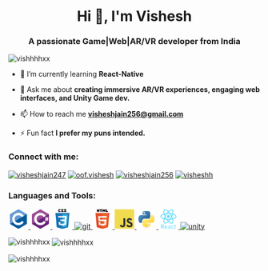 <h1 align="center">Hi 👋, I'm Vishesh</h1>
<h3 align="center">A passionate Game|Web|AR/VR developer from India</h3>

<p align="left"> <img src="https://komarev.com/ghpvc/?username=vishhhhxx&label=Profile%20views&color=0e75b6&style=flat" alt="vishhhhxx" /> </p>

- 🌱 I’m currently learning **React-Native**

- 💬 Ask me about **creating immersive AR/VR experiences, engaging web interfaces, and Unity Game dev.**

- 📫 How to reach me **visheshjain256@gmail.com**

- ⚡ Fun fact **I prefer my puns intended.**

<h3 align="left">Connect with me:</h3>
<p align="left">
<a href="https://linkedin.com/in/visheshjain247" target="blank"><img align="center" src="https://raw.githubusercontent.com/rahuldkjain/github-profile-readme-generator/master/src/images/icons/Social/linked-in-alt.svg" alt="visheshjain247" height="30" width="40" /></a>
<a href="https://instagram.com/oof.vishesh" target="blank"><img align="center" src="https://raw.githubusercontent.com/rahuldkjain/github-profile-readme-generator/master/src/images/icons/Social/instagram.svg" alt="oof.vishesh" height="30" width="40" /></a>
<a href="https://www.hackerrank.com/visheshjain256" target="blank"><img align="center" src="https://raw.githubusercontent.com/rahuldkjain/github-profile-readme-generator/master/src/images/icons/Social/hackerrank.svg" alt="visheshjain256" height="30" width="40" /></a>
<a href="https://www.leetcode.com/visheshh" target="blank"><img align="center" src="https://raw.githubusercontent.com/rahuldkjain/github-profile-readme-generator/master/src/images/icons/Social/leet-code.svg" alt="visheshh" height="30" width="40" /></a>
</p>

<h3 align="left">Languages and Tools:</h3>
<p align="left"> <a href="https://www.cprogramming.com/" target="_blank" rel="noreferrer"> <img src="https://raw.githubusercontent.com/devicons/devicon/master/icons/c/c-original.svg" alt="c" width="40" height="40"/> </a> <a href="https://www.w3schools.com/cs/" target="_blank" rel="noreferrer"> <img src="https://raw.githubusercontent.com/devicons/devicon/master/icons/csharp/csharp-original.svg" alt="csharp" width="40" height="40"/> </a> <a href="https://www.w3schools.com/css/" target="_blank" rel="noreferrer"> <img src="https://raw.githubusercontent.com/devicons/devicon/master/icons/css3/css3-original-wordmark.svg" alt="css3" width="40" height="40"/> </a> <a href="https://git-scm.com/" target="_blank" rel="noreferrer"> <img src="https://www.vectorlogo.zone/logos/git-scm/git-scm-icon.svg" alt="git" width="40" height="40"/> </a> <a href="https://www.w3.org/html/" target="_blank" rel="noreferrer"> <img src="https://raw.githubusercontent.com/devicons/devicon/master/icons/html5/html5-original-wordmark.svg" alt="html5" width="40" height="40"/> </a> <a href="https://developer.mozilla.org/en-US/docs/Web/JavaScript" target="_blank" rel="noreferrer"> <img src="https://raw.githubusercontent.com/devicons/devicon/master/icons/javascript/javascript-original.svg" alt="javascript" width="40" height="40"/> </a> <a href="https://www.python.org" target="_blank" rel="noreferrer"> <img src="https://raw.githubusercontent.com/devicons/devicon/master/icons/python/python-original.svg" alt="python" width="40" height="40"/> </a> <a href="https://reactjs.org/" target="_blank" rel="noreferrer"> <img src="https://raw.githubusercontent.com/devicons/devicon/master/icons/react/react-original-wordmark.svg" alt="react" width="40" height="40"/> </a> <a href="https://unity.com/" target="_blank" rel="noreferrer"> <img src="https://www.vectorlogo.zone/logos/unity3d/unity3d-icon.svg" alt="unity" width="40" height="40"/> </a> </p>

<p><img align="left" src="https://github-readme-stats.vercel.app/api/top-langs?username=vishhhhxx&show_icons=true&locale=en&layout=compact" alt="vishhhhxx" /></p>

<p>&nbsp;<img align="center" src="https://github-readme-stats.vercel.app/api?username=vishhhhxx&show_icons=true&locale=en" alt="vishhhhxx" /></p>

<p><img align="center" src="https://github-readme-streak-stats.herokuapp.com/?user=vishhhhxx&" alt="vishhhhxx" /></p>

